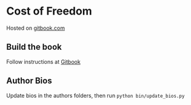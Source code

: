 # Cost of Freedom

Hosted on [gitbook.com](https://www.gitbook.com/book/costoffreedom/costoffreedom)

## Build the book

Follow instructions at [Gitbook](https://github.com/GitbookIO/gitbook)

## Author Bios

Update bios in the authors folders, then run ```python bin/update_bios.py```  
